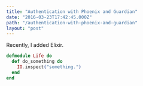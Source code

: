 ```yaml
---
title: "Authentication with Phoenix and Guardian"
date: "2016-03-23T17:42:45.000Z"
path: "/authentication-with-phoenix-and-guardian"
layout: "post"
---
```

Recently, I added Elixir.

```elixir
defmodule Life do
  def do_something do
    IO.inspect("something.")
  end
end
```